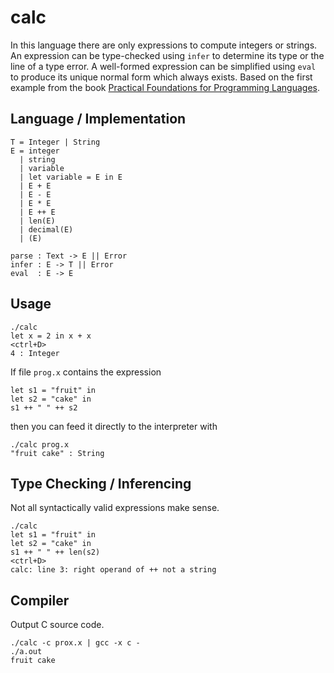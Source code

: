 # calc

In this language there are only expressions to compute integers or
strings. An expression can be type-checked using `infer` to determine
its type or the line of a type error. A well-formed expression can be
simplified using `eval` to produce its unique normal form which always
exists. Based on the first example from the book [Practical Foundations
for Programming Languages](http://www.cs.cmu.edu/~rwh/plbook/2nded.pdf).

## Language / Implementation

```
T = Integer | String
E = integer
  | string
  | variable
  | let variable = E in E
  | E + E
  | E - E
  | E * E
  | E ++ E
  | len(E)
  | decimal(E)
  | (E)

parse : Text -> E || Error
infer : E -> T || Error
eval  : E -> E
```

## Usage

```
./calc
let x = 2 in x + x
<ctrl+D>
4 : Integer
```

If file `prog.x` contains the expression

```
let s1 = "fruit" in
let s2 = "cake" in
s1 ++ " " ++ s2
```

then you can feed it directly to the interpreter with

```
./calc prog.x
"fruit cake" : String
```

## Type Checking / Inferencing

Not all syntactically valid expressions make sense.

```
./calc
let s1 = "fruit" in
let s2 = "cake" in
s1 ++ " " ++ len(s2)
<ctrl+D>
calc: line 3: right operand of ++ not a string
```

## Compiler

Output C source code.

```
./calc -c prox.x | gcc -x c -
./a.out
fruit cake
```
